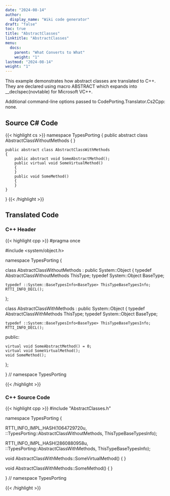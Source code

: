 ```yaml
---
date: "2024-08-14"
author:
  display_name: "Wiki code generator"
draft: "false"
toc: true
title: "AbstractClasses"
linktitle: "AbstractClasses"
menu:
  docs:
    parent: "What Converts to What"
    weight: "1"
lastmod: "2024-08-14"
weight: "1"
---
```


This example demonstrates how abstract classes are translated to C++. They are declared using macro ABSTRACT which expands into __declspec(novtable) for Microsoft VC++.

Additional command-line options passed to CodePorting.Translator.Cs2Cpp: none.

## Source C# Code ##

{{< highlight cs >}}
namespace TypesPorting
{
    public abstract class AbstractClassWithoutMethods
    {
    }

    public abstract class AbstractClassWithMethods
    {
        public abstract void SomeAbstractMethod();
        public virtual void SomeVirtualMethod()
        {
        }
        public void SomeMethod()
        {
        }
    }
}
{{< /highlight >}}

## Translated Code ##

### C++ Header ###

{{< highlight cpp >}}
#pragma once

#include <system/object.h>

namespace TypesPorting {

class AbstractClassWithoutMethods : public System::Object
{
    typedef AbstractClassWithoutMethods ThisType;
    typedef System::Object BaseType;
    
    typedef ::System::BaseTypesInfo<BaseType> ThisTypeBaseTypesInfo;
    RTTI_INFO_DECL();
    
};

class AbstractClassWithMethods : public System::Object
{
    typedef AbstractClassWithMethods ThisType;
    typedef System::Object BaseType;
    
    typedef ::System::BaseTypesInfo<BaseType> ThisTypeBaseTypesInfo;
    RTTI_INFO_DECL();
    
public:

    virtual void SomeAbstractMethod() = 0;
    virtual void SomeVirtualMethod();
    void SomeMethod();
    
};

} // namespace TypesPorting



{{< /highlight >}}

### C++ Source Code ###

{{< highlight cpp >}}
#include "AbstractClasses.h"

namespace TypesPorting {

RTTI_INFO_IMPL_HASH(1064729720u, ::TypesPorting::AbstractClassWithoutMethods, ThisTypeBaseTypesInfo);

RTTI_INFO_IMPL_HASH(2860880958u, ::TypesPorting::AbstractClassWithMethods, ThisTypeBaseTypesInfo);

void AbstractClassWithMethods::SomeVirtualMethod()
{
}

void AbstractClassWithMethods::SomeMethod()
{
}

} // namespace TypesPorting

{{< /highlight >}}
